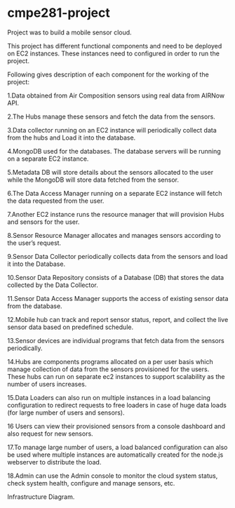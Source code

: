 # cmpe281-project
Project was to build a mobile sensor cloud.

This project has different functional components and need to be deployed on EC2 instances. These instances need to configured in order to run the project.

Following gives description of each component for the working of the project:

1.Data obtained from Air Composition sensors using real data from AIRNow API.

2.The Hubs manage these sensors and fetch the data from the sensors.  

3.Data collector running on an EC2 instance will periodically collect data from the hubs and Load it into the database.

4.MongoDB used for the databases. The database servers will be running on a separate EC2 instance.

5.Metadata DB will store details about the sensors allocated to the user while the MongoDB will store data fetched from the sensor.

6.The Data Access Manager running on a separate EC2 instance will fetch the data requested from the user.

7.Another EC2 instance runs the resource manager that will provision Hubs and sensors for the user.

8.Sensor Resource Manager allocates and manages sensors according to the user’s request.

9.Sensor Data Collector periodically collects data from the sensors and load it into the Database.

10.Sensor Data Repository consists of a Database (DB) that stores the data collected by the Data Collector.

11.Sensor Data Access Manager supports the access of existing sensor data from the database.

12.Mobile hub can track and report sensor status, report, and collect the live sensor data based on predefined schedule.

13.Sensor devices are individual programs that fetch data from the sensors periodically.

14.Hubs are components programs allocated on a per user basis which manage collection of data from the sensors provisioned for the users. These hubs can run on separate ec2 instances to support 
scalability as the number of users increases.

15.Data Loaders can also run on multiple instances in a load balancing configuration to redirect requests to free loaders in case of huge data loads (for large number of users and sensors). 

16 Users can view their provisioned sensors from a console dashboard and also request for new sensors.

17.To manage large number of users, a load balanced configuration can also be used where multiple instances are automatically created for the node.js webserver to distribute the load. 

18.Admin can use the Admin console to monitor the cloud system status, check system health, configure and manage sensors, etc.


Infrastructure Diagram.


